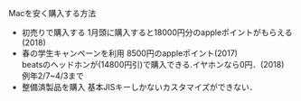 Macを安く購入する方法
- 初売りで購入する
	1月頭に購入すると18000円分のappleポイントがもらえる(2018)
- 春の学生キャンペーンを利用
	8500円のappleポイント(2017) 	
	beatsのヘッドホンが(14800円引)で購入できる.イヤホンなら0円．(2018)
    例年2/7~4/3まで
- 整備済製品を購入
 	基本JISキーしかないカスタマイズができない．